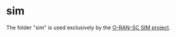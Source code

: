 # sim

The folder "sim" is used exclusively by the 
[O-RAN-SC SIM project](https://wiki.o-ran-sc.org/display/SIM/SIM?src=sidebar).